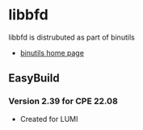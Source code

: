# libbfd 

  libbfd is distrubuted as part of binutils 

  * [binutils home page](https://directory.fsf.org/project/binutils/)
  

## EasyBuild

### Version 2.39 for CPE 22.08

  * Created for LUMI
  

